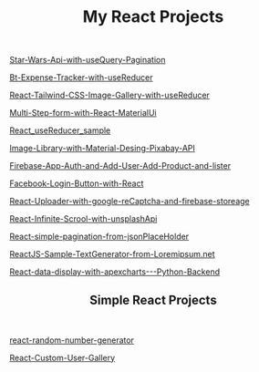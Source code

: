 <div align="center"><h1>My React Projects</h1></div><br/>

<a href="https://github.com/murderuo/0-Star-Wars-Api-with-useQuery-Pagination">Star-Wars-Api-with-useQuery-Pagination</a>


<a href="https://github.com/murderuo/1-Bt-Expense-Tracker-with-useReducer">Bt-Expense-Tracker-with-useReducer</a>


<a href="https://github.com/murderuo/2-React-Tailwind-CSS-Image-Gallery-with-useReducer">React-Tailwind-CSS-Image-Gallery-with-useReducer</a>


<a href="https://github.com/murderuo/3-Multi-Step-form-with-React-MaterialUi">Multi-Step-form-with-React-MaterialUi</a>


<a href="https://github.com/murderuo/React_useReducer_sample">React_useReducer_sample</a>


<a href="https://github.com/murderuo/4-Image-Library-with-Material-Desing-Pixabay-API">Image-Library-with-Material-Desing-Pixabay-API</a>


<a href="https://github.com/murderuo/Firebase-App-Auth-and-Add-User-Add-Product-and-lister">Firebase-App-Auth-and-Add-User-Add-Product-and-lister</a>


<a href="https://github.com/murderuo/Facebook-Login-Button-with-React">Facebook-Login-Button-with-React</a>


<a href="https://github.com/murderuo/React-Uploader-with-google-reCaptcha-and-firebase-storeage">React-Uploader-with-google-reCaptcha-and-firebase-storeage</a>


<a href="https://github.com/murderuo/React-Infinite-Scrool-with-unsplashApi">React-Infinite-Scrool-with-unsplashApi</a>


<a href="https://github.com/murderuo/React-simple-pagination-from-jsonPlaceHolder">React-simple-pagination-from-jsonPlaceHolder</a> 


<a href="https://github.com/murderuo/ReactJS-Sample-TextGenerator-from-Loremipsum.net">ReactJS-Sample-TextGenerator-from-Loremipsum.net</a>


<a href="https://github.com/murderuo/React-data-display-with-apexcharts---Python-Backend">React-data-display-with-apexcharts---Python-Backend</a>

<div align="center"><h2>Simple React Projects</h2></div><br/>

<a href="https://github.com/murderuo/react-random-number-generator">react-random-number-generator</a>


<a href="https://github.com/murderuo/React-Custom-User-Gallery">React-Custom-User-Gallery</a>













